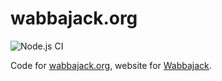 # wabbajack.org

![Node.js CI](https://github.com/wabbajack-tools/wabbajack-tools.github.io/workflows/Node.js%20CI/badge.svg?branch=code)

Code for [wabbajack.org](https://www.wabbajack.org), website for [Wabbajack](https://www.github.com/wabbajack-tools/wabbajack).
